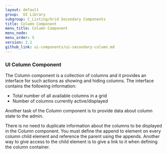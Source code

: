 ```yaml
---
layout: default
group:  UI Library
subgroup: C_Listing/Grid Secondary Components
title: Column Component
menu_title: Column Component
menu_node:
menu_order: 5
version: 2.1
github_link: ui-components/ui-secondary-column.md
---
```


<h3 id="column">UI Column Component</h3>

The Column component is a collection of columns and it provides an interface for such actions as showing and hiding columns. The interface contains the following information:

* Total number of all available columns in a grid
* Number of columns currently active/displayed

Another task of the Column component is to provide data about column state to the admin.

There is no need to duplicate information about the columns to be displayed in the Column component. You must define the append to element on every column child element and reference the parent using the appends.
Another way to give access to the child element is to give a link to it when defining the column container.
